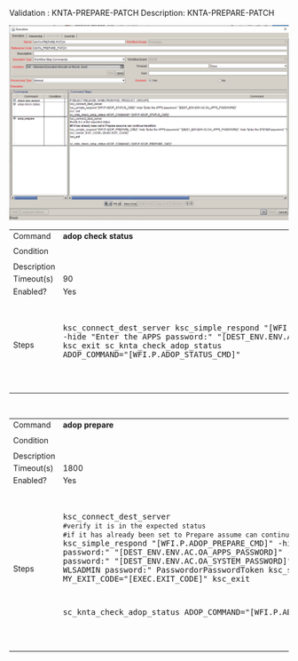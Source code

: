 
Validation : KNTA-PREPARE-PATCH
Description: KNTA-PREPARE-PATCH
  
<img src="./KNTA-PREPARE-PATCH.PNG" width=800/>


<br>
<table>
<tr><td>Command</td><td><b>adop check status</b></td></tr>
<tr><td>Condition</td><td><pre></pre></td></tr>
<tr><td>Description</td><td></td></tr>
<tr><td>Timeout(s)</td><td>90</td></tr>
<tr><td>Enabled?</td><td>Yes</td></tr>
<tr><td>Steps</td>
<td><pre>

ksc_connect_dest_server
ksc_simple_respond "[WFI.P.ADOP_STATUS_CMD]" -hide "Enter the APPS password:" "[DEST_ENV.ENV.AC.OA_APPS_PASSWORD]"
ksc_exit
sc_knta_check_adop_status ADOP_COMMAND="[WFI.P.ADOP_STATUS_CMD]"

</pre></td></tr>
</table>
<br>
<table>
<tr><td>Command</td><td><b>adop prepare</b></td></tr>
<tr><td>Condition</td><td><pre></pre></td></tr>
<tr><td>Description</td><td></td></tr>
<tr><td>Timeout(s)</td><td>1800</td></tr>
<tr><td>Enabled?</td><td>Yes</td></tr>
<tr><td>Steps</td>
<td><pre>

ksc_connect_dest_server
```#verify it is in the expected status```
```#if it has already been set to Prepare assume can continue transtition```
ksc_simple_respond "[WFI.P.ADOP_PREPARE_CMD]" -hide "Enter the APPS password:" "[DEST_ENV.ENV.AC.OA_APPS_PASSWORD]" -hide "Enter the SYSTEM password:" "[DEST_ENV.ENV.AC.OA_SYSTEM_PASSWORD]" -hide "Enter the WLSADMIN password:" PasswordorPasswordToken
ksc_set MY_EXIT_CODE="[EXEC.EXIT_CODE]"
ksc_exit

sc_knta_check_adop_status ADOP_COMMAND="[WFI.P.ADOP_PREPARE_CMD]"

</pre></td></tr>
</table>